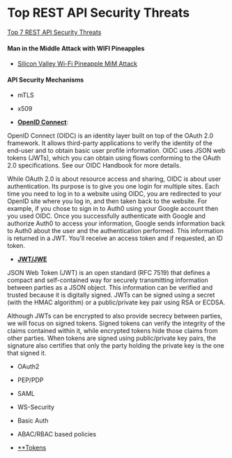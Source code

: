 # Top REST API Security Threats

[Top 7 REST API Security Threats](https://blog.restcase.com/top-7-rest-api-security-threats)


#### Man in the Middle Attack with WIFI Pineapples

* [Silicon Valley Wi-Fi Pineapple MiM Attack](https://www.thesslstore.com/blog/silicon-valley-wi-fi-pineapple/#:~:text=The%20next%20step%20is%20to,server%20and%20the%20user's%20device)


#### API Security Mechanisms

* mTLS

* x509

* [**OpenID Connect**](https://auth0.com/docs/protocols/openid-connect-protocol):

OpenID Connect (OIDC) is an identity layer built on top of the OAuth 2.0 framework. It allows third-party applications to verify the identity of the end-user and to obtain basic user profile information. OIDC uses JSON web tokens (JWTs), which you can obtain using flows conforming to the OAuth 2.0 specifications. See our OIDC Handbook for more details.

While OAuth 2.0 is about resource access and sharing, OIDC is about user authentication. Its purpose is to give you one login for multiple sites. Each time you need to log in to a website using OIDC, you are redirected to your OpenID site where you log in, and then taken back to the website. For example, if you chose to sign in to Auth0 using your Google account then you used OIDC. Once you successfully authenticate with Google and authorize Auth0 to access your information, Google sends information back to Auth0 about the user and the authentication performed. This information is returned in a JWT. You'll receive an access token and if requested, an ID token.

* [**JWT/JWE**](https://jwt.io/introduction)

JSON Web Token (JWT) is an open standard (RFC 7519) that defines a compact and self-contained way for securely transmitting information between parties as a JSON object. This information can be verified and trusted because it is digitally signed. JWTs can be signed using a secret (with the HMAC algorithm) or a public/private key pair using RSA or ECDSA.

Although JWTs can be encrypted to also provide secrecy between parties, we will focus on signed tokens. Signed tokens can verify the integrity of the claims contained within it, while encrypted tokens hide those claims from other parties. When tokens are signed using public/private key pairs, the signature also certifies that only the party holding the private key is the one that signed it.

* OAuth2

* PEP/PDP

* SAML

* WS-Security

* Basic Auth

* ABAC/RBAC based policies

* [**Tokens](https://auth0.com/docs/tokens)
